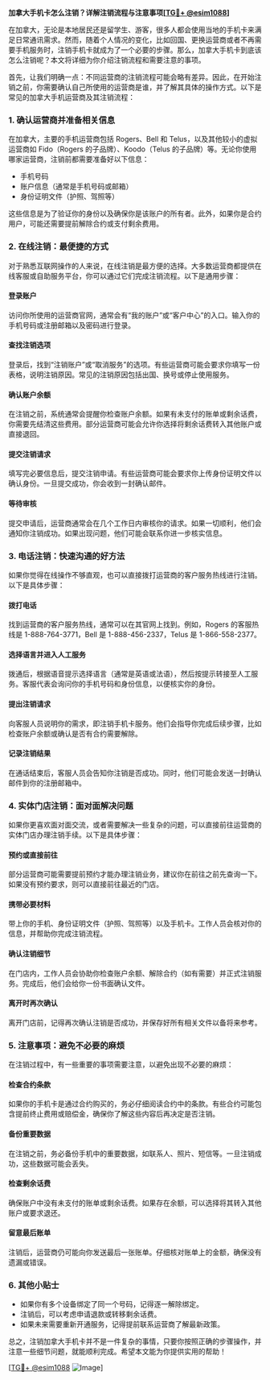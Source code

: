 **加拿大手机卡怎么注销？详解注销流程与注意事项[[TG💪+ @esim1088](https://t.me/s/esim1088)]**

在加拿大，无论是本地居民还是留学生、游客，很多人都会使用当地的手机卡来满足日常通讯需求。然而，随着个人情况的变化，比如回国、更换运营商或者不再需要手机服务时，注销手机卡就成为了一个必要的步骤。那么，加拿大手机卡到底该怎么注销呢？本文将详细为你介绍注销流程和需要注意的事项。

首先，让我们明确一点：不同运营商的注销流程可能会略有差异。因此，在开始注销之前，你需要确认自己所使用的运营商是谁，并了解其具体的操作方式。以下是常见的加拿大手机运营商及其注销流程：

### **1. 确认运营商并准备相关信息**
在加拿大，主要的手机运营商包括 Rogers、Bell 和 Telus，以及其他较小的虚拟运营商如 Fido（Rogers 的子品牌）、Koodo（Telus 的子品牌）等。无论你使用哪家运营商，注销前都需要准备好以下信息：
- 手机号码
- 账户信息（通常是手机号码或邮箱）
- 身份证明文件（护照、驾照等）

这些信息是为了验证你的身份以及确保你是该账户的所有者。此外，如果你是合约用户，可能还需要提前解除合约或支付剩余费用。

### **2. 在线注销：最便捷的方式**
对于熟悉互联网操作的人来说，在线注销是最方便的选择。大多数运营商都提供在线客服或自助服务平台，你可以通过它们完成注销流程。以下是通用步骤：

#### **登录账户**
访问你所使用的运营商官网，通常会有“我的账户”或“客户中心”的入口。输入你的手机号码或注册邮箱以及密码进行登录。

#### **查找注销选项**
登录后，找到“注销账户”或“取消服务”的选项。有些运营商可能会要求你填写一份表格，说明注销原因。常见的注销原因包括出国、换号或停止使用服务。

#### **确认账户余额**
在注销之前，系统通常会提醒你检查账户余额。如果有未支付的账单或剩余话费，你需要先结清这些费用。部分运营商可能会允许你选择将剩余话费转入其他账户或直接退回。

#### **提交注销请求**
填写完必要信息后，提交注销申请。有些运营商可能会要求你上传身份证明文件以确认身份。一旦提交成功，你会收到一封确认邮件。

#### **等待审核**
提交申请后，运营商通常会在几个工作日内审核你的请求。如果一切顺利，他们会通知你注销成功。如果出现问题，他们可能会联系你进一步核实信息。

### **3. 电话注销：快速沟通的好方法**
如果你觉得在线操作不够直观，也可以直接拨打运营商的客户服务热线进行注销。以下是具体步骤：

#### **拨打电话**
找到运营商的客户服务热线，通常可以在其官网上找到。例如，Rogers 的客服热线是 1-888-764-3771，Bell 是 1-888-456-2337，Telus 是 1-866-558-2377。

#### **选择语言并进入人工服务**
拨通后，根据语音提示选择语言（通常是英语或法语），然后按提示转接至人工服务。客服代表会询问你的手机号码和身份信息，以便核实你的身份。

#### **提出注销请求**
向客服人员说明你的需求，即注销手机卡服务。他们会指导你完成后续步骤，比如检查账户余额或确认是否有合约需要解除。

#### **记录注销结果**
在通话结束后，客服人员会告知你注销是否成功。同时，他们可能会发送一封确认邮件到你的注册邮箱中。

### **4. 实体门店注销：面对面解决问题**
如果你更喜欢面对面交流，或者需要解决一些复杂的问题，可以直接前往运营商的实体门店办理注销手续。以下是具体步骤：

#### **预约或直接前往**
部分运营商可能需要提前预约才能办理注销业务，建议你在前往之前先查询一下。如果没有预约要求，则可以直接前往最近的门店。

#### **携带必要材料**
带上你的手机、身份证明文件（护照、驾照等）以及手机卡。工作人员会核对你的信息，并帮助你完成注销流程。

#### **确认注销细节**
在门店内，工作人员会协助你检查账户余额、解除合约（如有需要）并正式注销服务。完成后，他们会给你一份书面确认文件。

#### **离开时再次确认**
离开门店前，记得再次确认注销是否成功，并保存好所有相关文件以备将来参考。

### **5. 注意事项：避免不必要的麻烦**
在注销过程中，有一些重要的事项需要注意，以避免出现不必要的麻烦：

#### **检查合约条款**
如果你的手机卡是通过合约购买的，务必仔细阅读合约中的条款。有些合约可能包含提前终止费用或赔偿金，确保你了解这些内容后再决定是否注销。

#### **备份重要数据**
在注销之前，务必备份手机中的重要数据，如联系人、照片、短信等。一旦注销成功，这些数据可能会丢失。

#### **检查剩余话费**
确保账户中没有未支付的账单或剩余话费。如果存在余额，可以选择将其转入其他账户或要求退还。

#### **留意最后账单**
注销后，运营商仍可能向你发送最后一张账单。仔细核对账单上的金额，确保没有遗漏或错误。

### **6. 其他小贴士**
- 如果你有多个设备绑定了同一个号码，记得逐一解除绑定。
- 注销后，可以考虑申请退款或转移剩余话费。
- 如果未来需要重新开通服务，记得提前联系运营商了解最新政策。

总之，注销加拿大手机卡并不是一件复杂的事情，只要你按照正确的步骤操作，并注意一些细节问题，就能顺利完成。希望本文能为你提供实用的帮助！

[[TG💪+ @esim1088](https://t.me/s/esim1088) ![Image](https://i.postimg.cc/4NQfJmqS/Snipaste-2025-05-13-00-14-12.png)]